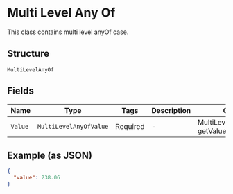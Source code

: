 
# Multi Level Any Of

This class contains multi level anyOf case.

## Structure

`MultiLevelAnyOf`

## Fields

| Name | Type | Tags | Description | Getter | Setter |
|  --- | --- | --- | --- | --- | --- |
| `Value` | `MultiLevelAnyOfValue` | Required | - | MultiLevelAnyOfValue getValue() | setValue(MultiLevelAnyOfValue value) |

## Example (as JSON)

```json
{
  "value": 238.06
}
```

